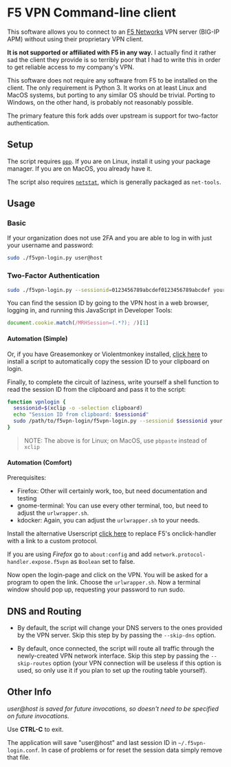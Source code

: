 # F5 VPN Command-line client

This software allows you to connect to an [F5 Networks](https://f5.com/) VPN server (BIG-IP APM) without using their proprietary VPN client.

**It is not supported or affiliated with F5 in any way.** I actually find it rather sad the client they provide is so terribly poor that I had to write this in order to get reliable access to my company's VPN.

This software does not require any software from F5 to be installed on the client. The only requirement is Python 3. It works on at least Linux and MacOS systems, but porting to any similar OS should be trivial. Porting to Windows, on the other hand, is probably not reasonably possible.

The primary feature this fork adds over upstream is support for two-factor authentication.

## Setup

The script requires [`ppp`](https://www.samba.org/ppp/). If you are on Linux, install it using your package manager. If you are on MacOS, you already have it.

The script also requires [`netstat`](http://man7.org/linux/man-pages/man8/netstat.8.html), which is generally packaged as ```net-tools```.

## Usage

### Basic
If your organization does not use 2FA and you are able to log in with just your username and password:

```bash
sudo ./f5vpn-login.py user@host
```

### Two-Factor Authentication

```bash
sudo ./f5vpn-login.py --sessionid=0123456789abcdef0123456789abcdef your.fully.qualified.hostname
```

You can find the session ID by going to the VPN host in a web browser, logging in, and running this JavaScript in Developer Tools:

```javascript
document.cookie.match(/MRHSession=(.*?); /)[1]
```

#### Automation (Simple)
Or, if you have Greasemonkey or Violentmonkey installed, [click here](session-id-grabber.user.js) to install a script to automatically copy the session ID to your clipboard on login.

Finally, to complete the circuit of laziness, write yourself a shell function to read the session ID from the clipboard and pass it to the script:
```bash
function vpnlogin {
  sessionid=$(xclip -o -selection clipboard)
  echo "Session ID from clipboard: $sessionid"
  sudo /path/to/f5vpn-login/f5vpn-login.py --sessionid $sessionid your.fully.qualified.hostname
}
```

>NOTE: The above is for Linux; on MacOS, use `pbpaste` instead of `xclip`

#### Automation (Comfort)

Prerequisites:
  * Firefox: Other will certainly work, too, but need documentation and testing
  * gnome-terminal: You can use every other terminal, too, but need to adjust the `urlwrapper.sh`.
  * kdocker: Again, you can adjust the `urlwrapper.sh` to your needs.

Install the alternative Userscript  [click here](f5vpnlinker.user.js) to replace F5's onclick-handler with a link to a custom protocol.

If you are using *Firefox* go to `about:config` and add `network.protocol-handler.expose.f5vpn` as `Boolean` set to false. 

Now open the login-page and click on the VPN. 
You will be asked for a program to open the link.
Choose the `urlwrapper.sh`.
Now a terminal window should pop up, requesting your password to run sudo.

## DNS and Routing

- By default, the script will change your DNS servers to the ones provided by the VPN server. Skip this step by by passing the `--skip-dns` option.

- By default, once connected, the script will route all traffic through the newly-created VPN network interface. Skip this step by passing the `--skip-routes` option (your VPN connection will be useless if this option is used, so only use it if you plan to set up the routing table yourself).

## Other Info

*user@host is saved for future invocations, so doesn't need to be
specified on future invocations.*

Use **CTRL-C** to exit.

The application will save "user@host" and last session ID in ``~/.f5vpn-login.conf``. In case of problems or for reset the session data simply remove that file.
